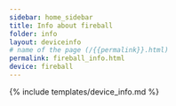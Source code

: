 ```yaml
---
sidebar: home_sidebar
title: Info about fireball
folder: info
layout: deviceinfo
# name of the page (/{{permalink}}.html)
permalink: fireball_info.html
device: fireball
---
```

{% include templates/device_info.md %}

